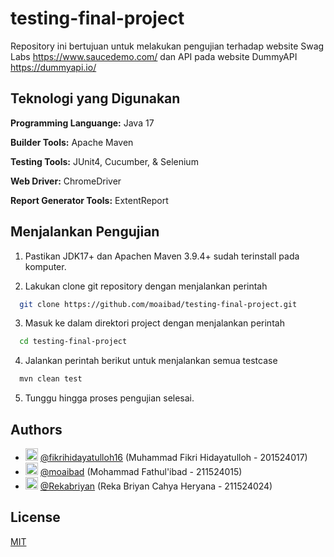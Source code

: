 
# testing-final-project

Repository ini bertujuan untuk melakukan pengujian terhadap website Swag Labs https://www.saucedemo.com/ dan API pada website DummyAPI https://dummyapi.io/

## Teknologi yang Digunakan

**Programming Languange:** Java 17

**Builder Tools:** Apache Maven

**Testing Tools:** JUnit4, Cucumber, & Selenium

**Web Driver:** ChromeDriver

**Report Generator Tools:** ExtentReport

[//]: # (**Test Report Generator:** ExtentReports)
## Menjalankan Pengujian


1. Pastikan JDK17+ dan Apachen Maven 3.9.4+ sudah terinstall pada komputer.

2. Lakukan clone git repository dengan menjalankan perintah
```bash
  git clone https://github.com/moaibad/testing-final-project.git
```
3. Masuk ke dalam direktori project dengan menjalankan perintah
```bash
  cd testing-final-project
```

4. Jalankan perintah berikut untuk menjalankan semua testcase
```bash
  mvn clean test
```

5. Tunggu hingga proses pengujian selesai.

[//]: # (6. Jika sudah selesai, maka hasil pengujian dapat dilihat pada terminal seperti gambar berikut.)

[//]: # ()
[//]: # (![image]&#40;https://github.com/moaibad/api-testing/assets/95458318/bc86d4d2-95c9-45b5-943b-97a8e0fe6420&#41;)

[//]: # ()
[//]: # (8. Hasil generated test report akan secara otomatis terbuka pada browser, berikut merupakan hasil dari generated test report menggunakan library ExtentReports.)

[//]: # ()
[//]: # (![image]&#40;https://github.com/moaibad/api-testing/assets/95458318/c4d7666e-8cdd-4ed8-a57c-ae663ac259e5&#41;)

[//]: # ()
[//]: # (![image]&#40;https://github.com/moaibad/api-testing/assets/95458318/6063e66b-33ca-4bdd-8863-f2eab84924e0&#41;)

[//]: # ()
[//]: # (![image]&#40;https://github.com/moaibad/api-testing/assets/95458318/1bc42772-29b5-4e38-9669-5135004f5da2&#41;)

[//]: # ()
[//]: # (9. Jika generated test report tidak terbuka secara otomatis pada browser, Anda dapat menemukan report nya dalam format html di direktori `/test-output/api-testing.html`.)

[//]: # ()
[//]: # ()
[//]: # (## TestNG Suite)

[//]: # ()
[//]: # (Untuk menjalankan pengujian ini, Anda dapat mengkonfigurasi `testng.xml` dengan menggunakan konfigurasi berikut:)

[//]: # (```bash)

[//]: # (<!DOCTYPE suite SYSTEM "http://testng.org/testng-1.0.dtd">)

[//]: # (<suite name="Suite">)

[//]: # (    <listeners>)

[//]: # (        <listener class-name="ExtentReportListener"/>)

[//]: # (    </listeners>)

[//]: # (    <test name="Test">)

[//]: # (        <classes>)

[//]: # (            <class name="TestAPI"/>)

[//]: # (            <class name="GETMethodTest"/>)

[//]: # (        </classes>)

[//]: # (    </test>)

[//]: # (</suite>)

[//]: # (```)

[//]: # ()
[//]: # (Anda dapat melakukan kostumisasi konfigurasi untuk menentukan class-class mana saja yang akan digenerate dengan menggunakan tag `<class>`.)
## Authors
- <img src="https://avatars.githubusercontent.com/u/78577365?v=4" width="20" height="20" alt="Avatar"> [@fikrihidayatulloh16](https://www.github.com/fikrihidayatulloh16) (Muhammad Fikri Hidayatulloh - 201524017)
- <img src="https://avatars.githubusercontent.com/u/95458318?v=4" width="20" height="20" alt="Avatar"> [@moaibad](https://www.github.com/moaibad) (Mohammad Fathul'ibad - 211524015)
- <img src="https://avatars.githubusercontent.com/u/95167399?v=4" width="20" height="20" alt="Avatar"> [@Rekabriyan](https://www.github.com/Rekabriyan) (Reka Briyan Cahya Heryana - 211524024)


## License

[MIT](https://choosealicense.com/licenses/mit/)
